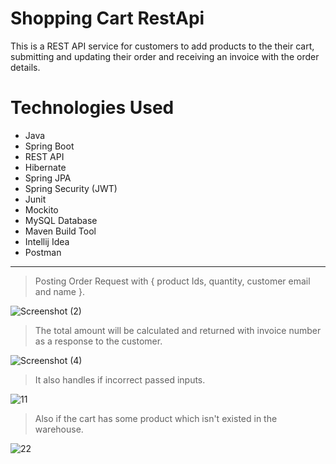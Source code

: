 # Shopping Cart RestApi

This is a REST API service for customers to add products to the their cart, submitting and updating their order and receiving an invoice with the order details. 

# Technologies Used
* Java                                                                                                                                                      
* Spring Boot
* REST API
* Hibernate
* Spring JPA
* Spring Security (JWT)
* Junit
* Mockito
* MySQL Database
* Maven Build Tool
* Intellij Idea
* Postman

***

> Posting Order Request with { product Ids, quantity, customer email and name }.

![Screenshot (2)](https://user-images.githubusercontent.com/77440941/211189277-f4a3ee11-cb43-4f94-b7ab-46676478bf18.png)

> The total amount will be calculated and returned with invoice number as a response to the customer.

![Screenshot (4)](https://user-images.githubusercontent.com/77440941/211189363-cb88b0fe-af74-4209-994b-3bdb50bb7b93.png)


> It also handles if incorrect passed inputs.

![11](https://user-images.githubusercontent.com/77440941/212068401-02cc7d55-af69-499d-8601-9bda50664ac2.png)


> Also if the cart has some product which isn't existed in the warehouse.

![22](https://user-images.githubusercontent.com/77440941/212068854-a0e771e5-be4a-4a91-8cdf-e5cd74205a99.png)
